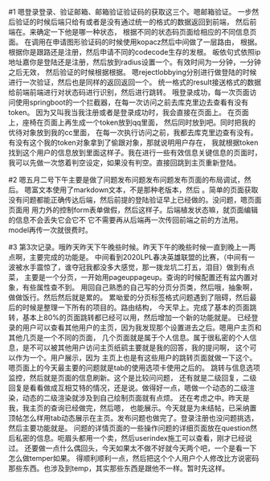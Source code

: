 #1
嗯登录登录、验证邮箱、邮箱验证验证码的获取这三个。嗯邮箱验证。
一步然后验证的时候后端只给有或者是没有通过统一的格式的数据返回到前端，
然后前端在。来确定一下他是哪一种状态，
根据不同的状态码页面给相应的不同信息页面。
在调用在申请图形验证码的时候使用kopacz然后中间做了一层路由，
根据。根据你是跟路还是注册，然后申请不同的codecode生存的发根。
皈依句式依照ip地址嘉你是登陆还是注册，然后放到radius设置一个。有效时间为一分钟，一分钟之后无效，
然后验证的时候根据根据。
嗯rejectlobbying分别进行做登陆的时候进行一次验证，然后也是同样的返回返回一个。
统一格式的result接送格式的数据给前端前端进行对状态码进行识别，然后进行跳转。
哦登录成功，每一次页面访问使用springboot的一个拦截器，在每一次访问之前去库克里边去查看有没有token。
因为又叫我当我注册或者是登录成功时，我会直接在页面上。
在页面上，座椅在页面上再生成一个token放到qq里面，
然后同时放到吧。同时把我的优待对象放到我的cc里面，
在每一次执行访问之前，我都去库克里边查有没有。
有没有这个我的token对象拿到了偷跟对象，那就说明用户存在，
我就根据token找到这个用户的信息放到里面这样子。我在进行一些有效信息关键信息的页面时，
我可以先做一次悠着判空设定，如果没有判空。直接回跳到主页重新登陆。



#2
 嗯五月二号下午主要是做了问题发布问题发布问题发布页面的布局调试，然后。
 嗯富文本使用了markdown文本，不是那种老版本，然后
 。简单的页面获取没有问题都能正确传达后端，然后前提的登陆验证早上已经做的。没问题，嗯页面页面用
用力外的控制form表单做假，然后这样子。后端植发状态嘛，就页面编辑的信息不会丢失它会它不
它不需要再从后端再一次传回前端之前的方法用。model再传一次就很费时。

#3
第3次记录。哦昨天昨天下午晚些时候。昨天下午的晚些时候一直到晚上一两点啊，主要完成的功能是。
中间看到2020LPL春决英雄联盟的比赛，（中间有一波被水手震惊了，谁夺冠我都没多大感觉，那一拨龙坑二打五，泪目）做到有点菜，
主要是一个分页，一开始用pageuppageup。查询的时候配置还有盆内置对象，有些属性查不到。
用回自己熟悉的自己写的分页分页类，然后哦，抽象啊，做做饭行。然后然后就是累的。
累呦爱的分页标签格式问题遇到了阻碍，然后最后的时候是整理一下所有的项目的。路由结构，
今天早上。完成了基本的页面跳转，基本上80%的页面跳转都已经可以用，然后增加一个新的功能就是。
已经登录的用户可以查看其他用户的主页，因为我发现那个设置进去之后。嗯用户主页和其他几页是一个不同的页面，
几个页面就是属于个人信息。属于很私密的个人信息，是不可以被其他用户访问主页纸鹞主要就是我的回答，我的提问啊，
这个可以作为一个。用户展示，因为
主页上也是有这些用户的跳转页面就做一下这个。嗯页面上的今天最主要的问题就是tab的使用选项卡使用之后的。
跳转与信息选项监控，然后就是页面的信息刷新。这个是比较问问题，
还有就是二级回复，二级回复是看看做成互相艾特的情况，还是说。做得好一点，嗯做一个动态的二级渲染，动态的二级渲染就涉及到自己绘制页面就有点烦。
还在考虑之中。昨天是我，我主页的查询已经做完，然后嗯，
也能展示。今天就是为未结帖，已采纳置顶帖怎么样用tab动态展示在主页。发布问题也做完了。登录注册也没问题挑选，然后主要功能就是。
问题的详情页面的一些操作问题的详细页面放在question然后私密的信息。呃眉头都用一个卖，然后userindex施工可以查看，刚才已经说过。
还要做一点什么偶回头，今天如果太不做不好就今天两个吧，一个是看一下怎么做temper如果。
得顺利顺利一点，然后把这个个人用户个人修改比方说密码那些东西。也涉及到temp，其实那些东西是跟他不一样。暂时先这样。
